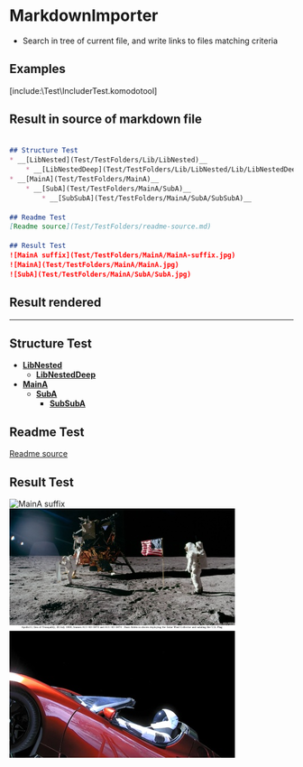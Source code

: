 # MarkdownImporter  
* Search in tree of current file, and write links to files matching criteria  


## Examples  
[include:\Test\IncluderTest.komodotool]  


## Result in source of markdown file  

``` markdown  

## Structure Test  
* __[LibNested](Test/TestFolders/Lib/LibNested)__  
	* __[LibNestedDeep](Test/TestFolders/Lib/LibNested/Lib/LibNestedDeep)__  
* __[MainA](Test/TestFolders/MainA)__  
	* __[SubA](Test/TestFolders/MainA/SubA)__  
		* __[SubSubA](Test/TestFolders/MainA/SubA/SubSubA)__  

## Readme Test  
[Readme source](Test/TestFolders/readme-source.md)  

## Result Test  
![MainA suffix](Test/TestFolders/MainA/MainA-suffix.jpg)  
![MainA](Test/TestFolders/MainA/MainA.jpg)  
![SubA](Test/TestFolders/MainA/SubA/SubA.jpg)  

```  

## Result rendered  
---  
## Structure Test  
* __[LibNested](Test/TestFolders/Lib/LibNested)__  
	* __[LibNestedDeep](Test/TestFolders/Lib/LibNested/Lib/LibNestedDeep)__  
* __[MainA](Test/TestFolders/MainA)__  
	* __[SubA](Test/TestFolders/MainA/SubA)__  
		* __[SubSubA](Test/TestFolders/MainA/SubA/SubSubA)__  

## Readme Test  
[Readme source](Test/TestFolders/readme-source.md)  

## Result Test  
![MainA suffix](Test/TestFolders/MainA/MainA-suffix.jpg)  
![MainA](Test/TestFolders/MainA/MainA.jpg)  
![SubA](Test/TestFolders/MainA/SubA/SubA.jpg)  